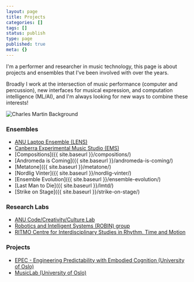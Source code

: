 ```yaml
---
layout: page
title: Projects
categories: []
tags: []
status: publish
type: page
published: true
meta: {}
---
```


I'm a performer and researcher in music technology, this page is about projects and ensembles that I've been involved with over the years.

Broadly I work at the intersection of music performance (computer and percussion), new interfaces for musical expression, and computation intelligence (ML/AI), and I'm always looking for new ways to combine these interests!

![Charles Martin Background]({{site.baseurl}}/assets/images/charlesmartin-background.jpg)

### Ensembles

- [ANU Laptop Ensemble (LENS)](https://cs.anu.edu.au/code-creativity-culture/lens/)
- [Canberra Experimental Music Studio (EMS)](https://www.facebook.com/canberraexperimentalmusicstudio/)
- [Compositions]({{ site.baseurl }}/compositions/)
- [Andromeda is Coming]({{ site.baseurl }}/andromeda-is-coming/)
- [Metatone]({{ site.baseurl }}/metatone/)
- [Nordlig Vinter]({{ site.baseurl }}/nordlig-vinter/)
- [Ensemble Evolution]({{ site.baseurl }}/ensemble-evolution/)
- [Last Man to Die]({{ site.baseurl }}/lmtd/)
- [Strike on Stage]({{ site.baseurl }}/strike-on-stage/)

### Research Labs

- [ANU Code/Creativity/Culture Lab](https://cs.anu.edu.au/code-creativity-culture/)
- [Robotics and Intelligent Systems (ROBIN) group](https://www.mn.uio.no/ifi/english/research/groups/robin/index.html)
- [RITMO Centre for Interdisciplinary Studies in Rhythm, Time and Motion](https://www.uio.no/ritmo/english/)

### Projects

- [EPEC - Engineering Predictability with Embodied Cognition (University of Oslo)](https://www.hf.uio.no/ritmo/english/projects/all/epec/)
- [MusicLab (University of Oslo)](https://www.hf.uio.no/ritmo/english/news-and-events/events/musiclab/)
